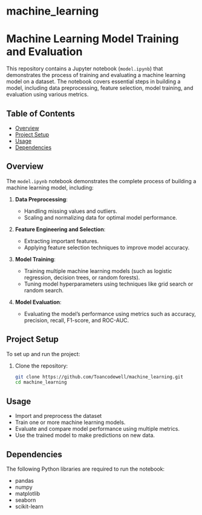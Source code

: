 # machine_learning
# Machine Learning Model Training and Evaluation

This repository contains a Jupyter notebook (`model.ipynb`) that demonstrates the process of training and evaluating a machine learning model on a dataset. The notebook covers essential steps in building a model, including data preprocessing, feature selection, model training, and evaluation using various metrics.

## Table of Contents

- [Overview](#overview)
- [Project Setup](#project-setup)
- [Usage](#usage)
- [Dependencies](#dependencies)

## Overview

The `model.ipynb` notebook demonstrates the complete process of building a machine learning model, including:

1. **Data Preprocessing**:
   - Handling missing values and outliers.
   - Scaling and normalizing data for optimal model performance.

2. **Feature Engineering and Selection**:
   - Extracting important features.
   - Applying feature selection techniques to improve model accuracy.

3. **Model Training**:
   - Training multiple machine learning models (such as logistic regression, decision trees, or random forests).
   - Tuning model hyperparameters using techniques like grid search or random search.

4. **Model Evaluation**:
   - Evaluating the model’s performance using metrics such as accuracy, precision, recall, F1-score, and ROC-AUC.

## Project Setup

To set up and run the project:

1. Clone the repository:
   ```bash
   git clone https://github.com/Toancodewell/machine_learning.git
   cd machine_learning

## Usage 
- Import and preprocess the dataset 
- Train one or more machine learning models.
- Evaluate and compare model performance using multiple metrics.
- Use the trained model to make predictions on new data.
## Dependencies
The following Python libraries are required to run the notebook:
- pandas
- numpy
- matplotlib
- seaborn
- scikit-learn

